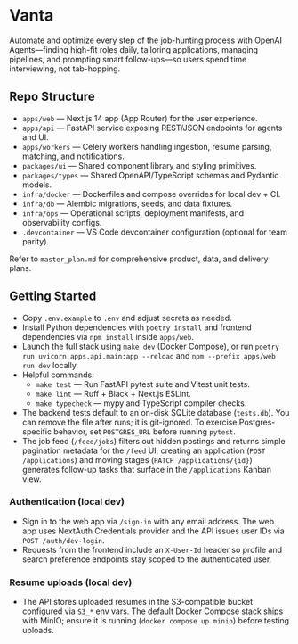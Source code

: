 # Vanta
Automate and optimize every step of the job-hunting process with OpenAI Agents—finding high-fit roles daily, tailoring applications, managing pipelines, and prompting smart follow-ups—so users spend time interviewing, not tab-hopping.

## Repo Structure
- `apps/web` — Next.js 14 app (App Router) for the user experience.
- `apps/api` — FastAPI service exposing REST/JSON endpoints for agents and UI.
- `apps/workers` — Celery workers handling ingestion, resume parsing, matching, and notifications.
- `packages/ui` — Shared component library and styling primitives.
- `packages/types` — Shared OpenAPI/TypeScript schemas and Pydantic models.
- `infra/docker` — Dockerfiles and compose overrides for local dev + CI.
- `infra/db` — Alembic migrations, seeds, and data fixtures.
- `infra/ops` — Operational scripts, deployment manifests, and observability configs.
- `.devcontainer` — VS Code devcontainer configuration (optional for team parity).

Refer to `master_plan.md` for comprehensive product, data, and delivery plans.

## Getting Started
- Copy `.env.example` to `.env` and adjust secrets as needed.
- Install Python dependencies with `poetry install` and frontend dependencies via `npm install` inside `apps/web`.
- Launch the full stack using `make dev` (Docker Compose), or run `poetry run uvicorn apps.api.main:app --reload` and `npm --prefix apps/web run dev` locally.
- Helpful commands:
  - `make test` — Run FastAPI pytest suite and Vitest unit tests.
  - `make lint` — Ruff + Black + Next.js ESLint.
  - `make typecheck` — mypy and TypeScript compiler checks.
- The backend tests default to an on-disk SQLite database (`tests.db`). You can remove the file after runs; it is git-ignored. To exercise Postgres-specific behavior, set `POSTGRES_URL` before running `pytest`.
- The job feed (`/feed/jobs`) filters out hidden postings and returns simple pagination metadata for the `/feed` UI; creating an application (`POST /applications`) and moving stages (`PATCH /applications/{id}`) generates follow-up tasks that surface in the `/applications` Kanban view.

### Authentication (local dev)
- Sign in to the web app via `/sign-in` with any email address. The web app uses NextAuth Credentials provider and the API issues user IDs via `POST /auth/dev-login`.
- Requests from the frontend include an `X-User-Id` header so profile and search preference endpoints stay scoped to the authenticated user.

### Resume uploads (local dev)
- The API stores uploaded resumes in the S3-compatible bucket configured via `S3_*` env vars. The default Docker Compose stack ships with MinIO; ensure it is running (`docker compose up minio`) before testing uploads.
